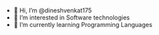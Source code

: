 - 👋 Hi, I’m @dineshvenkat175
- 👀 I’m interested in Software technologies
- 🌱 I’m currently learning Programming Languages
